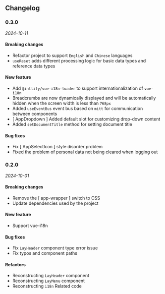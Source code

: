 ## Changelog

### 0.3.0

_2024-10-11_

#### Breaking changes

- Refactor project to support `English` and `Chinese` languages
- `useReset` adds different processing logic for basic data types and reference data types

#### New feature
- Add `@intlify/vue-i18n-loader` to support internationalization of `vue-i18n`
- Breadcrumbs are now dynamically displayed and will be automatically hidden when the screen width is less than `768px`
- Added `useEventBus` event bus based on `mitt` for communication between components
- [ AppDropdown ] Added default slot for customizing drop-down content
- Added `setDocumentTitle` method for setting document title

#### Bug fixes

- Fix [ AppSelectIcon ] style disorder problem
- Fixed the problem of personal data not being cleared when logging out

### 0.2.0

_2024-10-01_

#### Breaking changes

- Remove the [ app-wrapper ] switch to CSS
- Update dependencies used by the project

#### New feature

- Support vue-i18n

#### Bug fixes

- Fix `LayHeader` component type error issue
- Fix typos and component paths

#### Refactors

- Reconstructing `LayHeader` component
- Reconstructing `LayMenu` component
- Reconstructing `i18n` Related code
